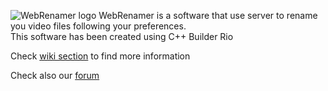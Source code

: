 ![WebRenamer logo](https://github.com/mrwinch/WebRenamer/wiki/Images/logo_1280.png)
WebRenamer is a software that use server to rename you video files following your preferences.<br>
This software has been created using C++ Builder Rio

Check [wiki section](https://github.com/mrwinch/WebRenamer/wiki) to find more information

Check also our [forum](https://webrenamer.forumattivo.com/)

